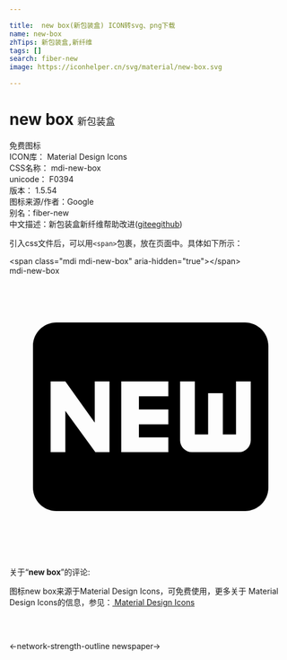 ```yaml
---

title:  new box(新包装盒) ICON转svg、png下载
name: new-box
zhTips: 新包装盒,新纤维
tags: []
search: fiber-new
image: https://iconhelper.cn/svg/material/new-box.svg

---
```


# new box  <small style="font-size: 60%;font-weight: 100">新包装盒</small>


<div class="detail-page">
<p>
<span><span class="badge-success badge">免费图标</span> </span>
<br/>
<span>
ICON库：
<span class="badge-secondary badge">Material Design Icons</span> 
</span>
<br/>
<span>
CSS名称：
<span class="badge-secondary badge">mdi-new-box</span> 
</span>
<br/>
<span>
unicode：
<span class="badge-secondary badge">F0394</span> 
<copy-btn content='F0394' btn-title=""></copy-btn>
<copy-btn :content='String.fromCodePoint(parseInt("F0394", 16))' btn-title="复制U"></copy-btn>
</span>
<br/>
<span>
版本：
<span class="badge-secondary badge">1.5.54</span> 
</span>
<br/>
<span>图标来源/作者：<span class="badge-light badge">Google</span></span> 
<br/>
<span>别名：<span class="badge-light badge">fiber-new</span></span><br/><span class="zh-detail">中文描述：<span class="badge-primary badge">新包装盒</span><span class="badge-primary badge">新纤维</span><span class="help-link"><span>帮助改进</span>(<a href="https://gitee.com/liuwave/icon-helper/edit/master/json/material/new-box.json" target="_blank" rel="noopener noreferrer">gitee</a><a href="https://github.com/liuwave/icon-helper/edit/master/json/material/new-box.json" target="_blank" rel="noopener noreferrer">github</a></span>)</span><br/>
</p>
</div>
<div class="alert alert-dark">
  <i class="mdi mdi-new-box mdi-48px"></i>
  <i class="mdi mdi-new-box mdi-36px"></i>
  <i class="mdi mdi-new-box mdi-24px"></i>
  <i class="mdi mdi-new-box mdi-18px"></i>
</div>
<div>
  <p>引入css文件后，可以用<code>&lt;span&gt;</code>包裹，放在页面中。具体如下所示：    
  </p>
  <div class="alert alert-primary" style="font-size: 14px">
    &lt;span class="mdi mdi-new-box" aria-hidden="true"&gt;&lt;/span&gt;
    <copy-btn content='<span class="mdi mdi-new-box" aria-hidden="true"></span>'></copy-btn>
  </div>
  <div class="alert alert-secondary">
    <i class="mdi mdi-new-box"
    style="font-size: 24px"
    aria-hidden="true"></i> mdi-new-box
    <copy-btn content="mdi-new-box" btn-title="复制图标名称"></copy-btn>
  </div>
</div>
<div id="svg" class="svg-wrap">
<svg xmlns="http://www.w3.org/2000/svg" viewBox="0 0 24 24"><path d="M20,4C21.11,4 22,4.89 22,6V18C22,19.11 21.11,20 20,20H4C2.89,20 2,19.11 2,18V6C2,4.89 2.89,4 4,4H20M8.5,15V9H7.25V12.5L4.75,9H3.5V15H4.75V11.5L7.3,15H8.5M13.5,10.26V9H9.5V15H13.5V13.75H11V12.64H13.5V11.38H11V10.26H13.5M20.5,14V9H19.25V13.5H18.13V10H16.88V13.5H15.75V9H14.5V14A1,1 0 0,0 15.5,15H19.5A1,1 0 0,0 20.5,14Z" /></svg>
</div>
<detail full-name='mdi-new-box'></detail>
<div class="icon-detail__container">
<p>关于“<b>new box</b>”的评论:</p>
</div>
<Vssue title="关于“new box”的评论" />    
<div><p>图标new box来源于Material Design Icons，可免费使用，更多关于 Material Design Icons的信息，参见：<a target="_blank" href="https://iconhelper.cn/material.html"> Material Design Icons</a>
</p></div>

<div style="padding:2rem 0 " class="page-nav"><p class="inner"><span class="prev">←<router-link to="/icon/network-strength-outline.html">network-strength-outline</router-link></span> <span class="next"><router-link to="/icon/newspaper.html">newspaper</router-link>→</span></p></div>

